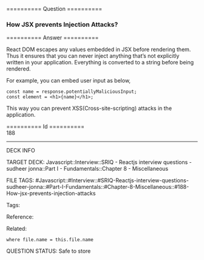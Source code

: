 ========== Question ==========  

### How JSX prevents Injection Attacks?  

========== Answer ==========  

React DOM escapes any values embedded in JSX before rendering them. Thus it ensures that you can never inject anything that’s not explicitly written in your application. Everything is converted to a string before being rendered.

For example, you can embed user input as below,

<!-- codeblock-start -->
<pre><code class="hljs language-javascript"><span class="hljs-keyword">const</span> name = response.<span class="hljs-property">potentiallyMaliciousInput</span>;
<span class="hljs-keyword">const</span> element = <span class="xml"><span class="hljs-tag">&#x3C;<span class="hljs-name">h1</span>></span>{name}<span class="hljs-tag">&#x3C;/<span class="hljs-name">h1</span>></span></span>;
</code></pre>
<!-- codeblock-end -->

This way you can prevent XSS(Cross-site-scripting) attacks in the application.

========== Id ==========  
188

---

DECK INFO

TARGET DECK: Javascript::Interview::SRIQ - Reactjs interview questions - sudheer jonna::Part I - Fundamentals::Chapter 8 - Miscellaneous

FILE TAGS: #Javascript::#Interview::#SRIQ-Reactjs-interview-questions-sudheer-jonna::#Part-I-Fundamentals::#Chapter-8-Miscellaneous::#188-How-jsx-prevents-injection-attacks

Tags:

Reference:

Related:

```dataview
where file.name = this.file.name
```
QUESTION STATUS: Safe to store
